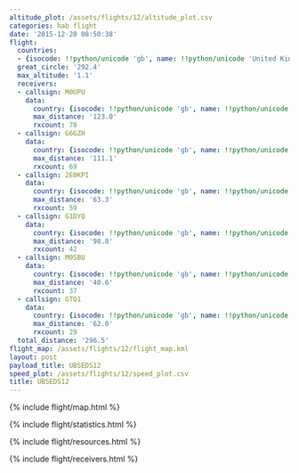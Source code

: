 ```yaml
---
altitude_plot: /assets/flights/12/altitude_plot.csv
categories: hab flight
date: '2015-12-20 08:50:38'
flight:
  countries:
  - {isocode: !!python/unicode 'gb', name: !!python/unicode 'United Kingdom'}
  great_circle: '292.4'
  max_altitude: '1.1'
  receivers:
  - callsign: M0UPU
    data:
      country: {isocode: !!python/unicode 'gb', name: !!python/unicode 'United Kingdom'}
      max_distance: '123.0'
      rxcount: 78
  - callsign: G6GZH
    data:
      country: {isocode: !!python/unicode 'gb', name: !!python/unicode 'United Kingdom'}
      max_distance: '111.1'
      rxcount: 69
  - callsign: 2E0KPI
    data:
      country: {isocode: !!python/unicode 'gb', name: !!python/unicode 'United Kingdom'}
      max_distance: '63.3'
      rxcount: 59
  - callsign: G1DYQ
    data:
      country: {isocode: !!python/unicode 'gb', name: !!python/unicode 'United Kingdom'}
      max_distance: '98.8'
      rxcount: 42
  - callsign: M0SBU
    data:
      country: {isocode: !!python/unicode 'gb', name: !!python/unicode 'United Kingdom'}
      max_distance: '40.6'
      rxcount: 37
  - callsign: GTO1
    data:
      country: {isocode: !!python/unicode 'gb', name: !!python/unicode 'United Kingdom'}
      max_distance: '62.0'
      rxcount: 29
  total_distance: '296.5'
flight_map: /assets/flights/12/flight_map.kml
layout: post
payload_title: UBSEDS12
speed_plot: /assets/flights/12/speed_plot.csv
title: UBSEDS12
---
```


<!--more-->

{% include flight/map.html %}

{% include flight/statistics.html %}

{% include flight/resources.html %}

{% include flight/receivers.html %}
